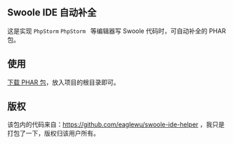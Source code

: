 ## Swoole IDE 自动补全

这是实现 `PhpStorm` `PhpStorm ` 等编辑器写 Swoole 代码时，可自动补全的 PHAR 包。

## 使用

[下载 PHAR 包](https://github.com/onanying/swoole-ide-helper.phar/raw/master/swoole-ide-helper.phar)，放入项目的根目录即可。

## 版权

该包内的代码来自：https://github.com/eaglewu/swoole-ide-helper ，我只是打包了一下，版权归该用户所有。